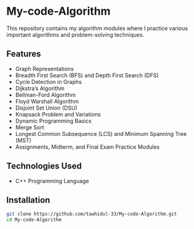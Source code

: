 # My-code-Algorithm

This repository contains my algorithm modules where I practice various important algorithms and problem-solving techniques.

## Features

- Graph Representations  
- Breadth First Search (BFS) and Depth First Search (DFS)  
- Cycle Detection in Graphs  
- Dijkstra’s Algorithm  
- Bellman-Ford Algorithm  
- Floyd Warshall Algorithm  
- Disjoint Set Union (DSU)  
- Knapsack Problem and Variations  
- Dynamic Programming Basics  
- Merge Sort  
- Longest Common Subsequence (LCS) and Minimum Spanning Tree (MST)  
- Assignments, Midterm, and Final Exam Practice Modules  

## Technologies Used

- C++ Programming Language

## Installation

```bash
git clone https://github.com/tawhidul-33/My-code-Algorithm.git
cd My-code-Algorithm
